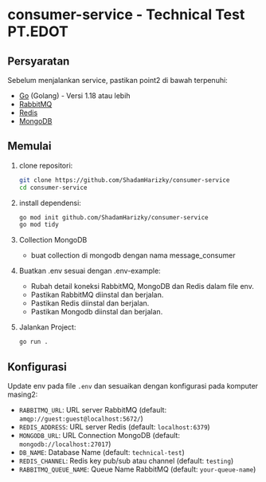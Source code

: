 # consumer-service - Technical Test PT.EDOT

## Persyaratan

Sebelum menjalankan service, pastikan point2 di bawah terpenuhi:

- [Go](https://golang.org/) (Golang) - Versi 1.18 atau lebih 
- [RabbitMQ](https://www.rabbitmq.com/)
- [Redis](https://redis.com/)
- [MongoDB](https://www.mongodb.com/)

## Memulai

1. clone repositori:

    ```bash
    git clone https://github.com/ShadamHarizky/consumer-service
    cd consumer-service
    ```

2. install dependensi:

    ```bash
    go mod init github.com/ShadamHarizky/consumer-service
    go mod tidy
    ```

3. Collection MongoDB

    - buat collection di mongodb dengan nama message_consumer

4. Buatkan .env sesuai dengan .env-example:

    - Rubah detail koneksi RabbitMQ, MongoDB dan Redis dalam file env.
    - Pastikan RabbitMQ diinstal dan berjalan.
    - Pastikan Redis diinstal dan berjalan.
    - Pastikan Mongodb diinstal dan berjalan.

5. Jalankan Project:

    ```bash
    go run .
    ```

## Konfigurasi

Update env pada file `.env` dan sesuaikan dengan konfigurasi pada komputer masing2:
- `RABBITMQ_URL`: URL server RabbitMQ (default: `amqp://guest:guest@localhost:5672/`)
- `REDIS_ADDRESS`: URL server Redis (default: `localhost:6379`)
- `MONGODB_URL`: URL Connection MongoDB (default: `mongodb://localhost:27017`)
- `DB_NAME`: Database Name (default: `technical-test`)
- `REDIS_CHANNEL`: Redis key pub/sub atau channel (default: `testing`)
- `RABBITMQ_QUEUE_NAME`: Queue Name RabbitMQ (default: `your-queue-name`)

